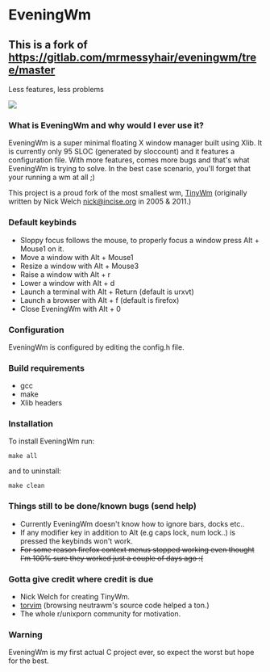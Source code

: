 # EveningWm

## This is a fork of https://gitlab.com/mrmessyhair/eveningwm/tree/master

Less features, less problems

![](https://preview.redd.it/zy0hoxsicvx11.png?width=960&crop=smart&auto=webp&s=0fd9ce892e57e8a8631af4543e48f4b6e42558b3)

### What is EveningWm and why would I ever use it?
EveningWm is a super minimal floating X window manager built using Xlib. It is currently only 95 SLOC (generated by sloccount) and it features a configuration file.
With more features, comes more bugs and that's what EveningWm is trying to solve. In the best case scenario, you'll forget that your running a wm at all ;)


This project is a proud fork of the most smallest wm, [TinyWm](http://incise.org/tinywm.html)
(originally written by Nick Welch <nick@incise.org> in 2005 & 2011.)

### Default keybinds
* Sloppy focus follows the mouse, to properly focus a window press Alt + Mouse1 on it.
* Move a window with Alt + Mouse1
* Resize a window with Alt + Mouse3
* Raise a window with Alt + r
* Lower a window with Alt + d
* Launch a terminal with Alt + Return (default is urxvt)
* Launch a browser with Alt + f (default is firefox)
* Close EveningWm with Alt + 0

### Configuration
EveningWm is configured by editing the config.h file.

### Build requirements
* gcc
* make
* Xlib headers

### Installation
To install EveningWm run:
```
make all
```

and to uninstall:
```
make clean
```

### Things still to be done/known bugs (send help)
* Currently EveningWm doesn't know how to ignore bars, docks etc..
* If any modifier key in addition to Alt (e.g caps lock, num lock..) is pressed the keybinds won't work.
* ~~For some reason firefox context menus stopped working even thought I'm 100% sure they worked just a couple of days ago :(~~

### Gotta give credit where credit is due
* Nick Welch for creating TinyWm.
* [torvim](https://github.com/torvim) (browsing neutrawm's source code helped a ton.)
* The whole r/unixporn community for motivation.

### Warning
EveningWm is my first actual C project ever, so expect the worst but hope for the best.